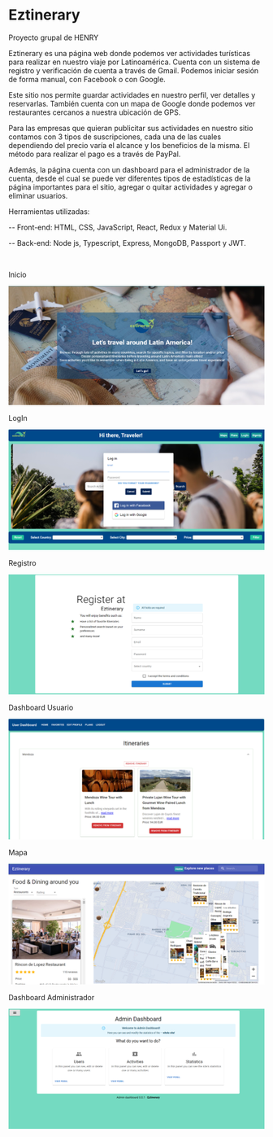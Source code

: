 # Eztinerary

Proyecto grupal de HENRY

<p>
  Eztinerary es una página web donde podemos ver actividades turísticas para realizar en nuestro viaje por Latinoamérica. Cuenta con un sistema de registro y verificación de cuenta a través de Gmail. Podemos iniciar sesión de forma manual, con Facebook o con Google. 

Este sitio nos permite guardar actividades en nuestro perfil, ver detalles y reservarlas. También cuenta con un mapa de Google donde podemos ver restaurantes cercanos a nuestra ubicación de GPS. 

Para las empresas que quieran publicitar sus actividades en nuestro sitio contamos con 3 tipos de suscripciones, cada una de las cuales dependiendo del precio varía el alcance y los beneficios de la misma. El método para realizar el pago es a través de PayPal. 

Además, la página cuenta con un dashboard para el administrador de la cuenta, desde el cual se puede ver diferentes tipos de estadísticas de la página importantes para el sitio, agregar o quitar actividades y agregar o eliminar usuarios. 

 

Herramientas utilizadas: 

-- Front-end: HTML, CSS, JavaScript, React, Redux y Material Ui. 

-- Back-end: Node js, Typescript, Express, MongoDB, Passport y JWT. 
</p>
<br>

<p>Inicio</p>
<img src="./img/landing.png" />
<br>
<p>LogIn</p>
<img src="./img/Home1.png" />
<br>
<p>Registro</p>
<img src="./img/Registro.png" />
<br>
<p>Dashboard Usuario</p>
<img src="./img/dashboard.png" />
<br>
<p>Mapa</p>
<img src="./img/Map.png" />
<br>
<p>Dashboard Administrador</p>
<img src="./img/admin.png" />
